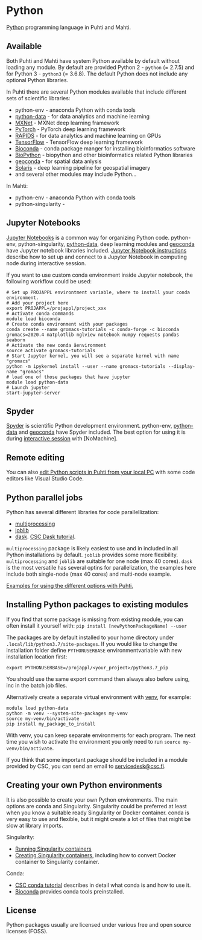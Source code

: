 # Python
[Python](https://www.python.org/) programming language in Puhti and Mahti.

## Available
Both Puhti and Mahti have system Python available by default without loading any module. By default are provided Python 2 - `python` (= 2.7.5) and for Python 3 - `python3` (= 3.6.8). The default Python does not include any optional Python libraries.

In Puhti there are several Python modules available that include different sets of scientific libraries: 

   * python-env - anaconda Python with conda tools
   * [python-data](python-data.md) - for data analytics and machine learning
   * [MXNet](mxnet.md) - MXNet deep learning framework
   * [PyTorch](pytorch.md) - PyTorch deep learning framework
   * [RAPIDS](rapids.md) - for data analytics and machine learning on GPUs
   * [TensorFlow](tensorflow.md) - TensorFlow deep learning framework
   * [Bioconda](bioconda.md) - conda package manger for installing bioinformatics software
   * [BioPython](biopython.md) - biopython and other bioinformatics related Python libraries
   * [geoconda](geoconda.md) - for spatial data anlysis 
   * [Solaris](solaris.md) - deep learning pipeline for geospatial imagery
   * and several other modules may include Python...

In Mahti:

   * python-env - anaconda Python with conda tools
   * python-singularity - 

## Jupyter Notebooks
[Jupyter Notebooks](https://jupyter.org/) is a common way for organizing Python code. python-env, python-singularity, [python-data](python-data.md), deep learning modules and [geoconda](geoconda.md) have Jupyter notebook libraries included. [Jupyter Notebook instructions](../computing/running/interactive-usage#example-running-a-jupyter-notebook-server-via-sinteractive) describe how to set up and connect to a Jupyter Notebook in computing node during interactive session.

If you want to use custom conda environment inside Jupyter notebook, the following workflow could be used:

```
# Set up PROJAPPL environtment variable, where to install your conda environment. 
# Add your project here
export PROJAPPL=/projappl/project_xxx   
# Activate conda commands
module load bioconda    
# Create conda environment with your packages
conda create --name gromacs-tutorials -c conda-forge -c bioconda gromacs=2020.4 matplotlib nglview notebook numpy requests pandas seaborn  
# Activate the new conda äenvironment
source activate gromacs-tutorials  
# Start Jupyter kernel, you will see a separate kernel with name "gromacs"
python -m ipykernel install --user --name gromacs-tutorials --display-name "gromacs" 
# load one of those packages that have jupyter
module load python-data  
# Launch jupyter
start-jupyter-server 
```

## Spyder
[Spyder](https://www.spyder-ide.org/) is scientific Python development environment. python-env, [python-data](python-data.md) and [geoconda](geoconda.md) have Spyder included. The best option for using it is during [interactive session](../computing/running/interactive-usage.md) with [NoMachine].

## Remote editing
You can also [edit Python scripts in Puhti from your local PC](../support/tutorials/remote-dev.md) with some code editors like Visual Studio Code.

## Python parallel jobs
Python has several different libraries for code parallellization:

   * [multiprocessing](https://docs.python.org/3/library/multiprocessing.html)
   * [joblib](https://joblib.readthedocs.io/en/latest/)
   * [dask](https://docs.dask.org). [CSC Dask tutorial](../support/tutorials/dask-python.md).

`multiprocessing` package is likely easiest to use and in included in all Python installations by default. `joblib` provides some more flexibility. `multiprocessing` and `joblib` are suitable for one node (max 40 cores). `dask` is the most versatile has several optins for parallelization, the examples here include both single-node (max 40 cores) and multi-node example.

[Examples for using the different options with Puhti.](https://github.com/csc-training/geocomputing/tree/master/python/puhti)


## Installing Python packages to existing modules
If you find that some package is missing from existing module, you can often install it yourself with:
`pip install [newPythonPackageName] --user`

The packages are by default installed to your home directory under `.local/lib/python3.7/site-packages`. If you would like to change the installation folder define `PYTHONUSERBASE` environmentvariable with new installation location first:

`export PYTHONUSERBASE=/projappl/<your_project>/python3.7_pip`

You should use the same export command then always also before using, inc in the batch job files.

Alternatively create a separate virtual environment with [venv](https://docs.python.org/3/library/venv.html), for example:

```
module load python-data
python -m venv --system-site-packages my-venv
source my-venv/bin/activate
pip install my_package_to_install
```

With venv, you can keep separate environments for each program. The next time you wish to activate the environment you only need to run `source my-venv/bin/activate`.

If you think that some important package should be included in a module provided by CSC, you can send an email to <servicedesk@csc.fi>. 

## Creating your own Python environments
It is also possible to create your own Python environments. The main options are conda and Singularity. Singularity could be preferred at least when you know a suitable ready Singularity or Docker container. conda is very easy to use and flexible, but it might create a lot of files that might be slow at library imports.

Singularity:

   * [Running Singularity containers](../computing/containers/run-existing.md)
   * [Creating Singularity containers](../computing/containers/creating.md), including how to convert Docker container to Singularity container.

Conda:

   * [CSC conda tutorial](../support/tutorials/conda.md) describes in detail what conda is and how to use it. 
   * [Bioconda](bioconda.md) provides conda tools preinstalled.


## License

Python packages usually are licensed under various free and open source licenses (FOSS).
